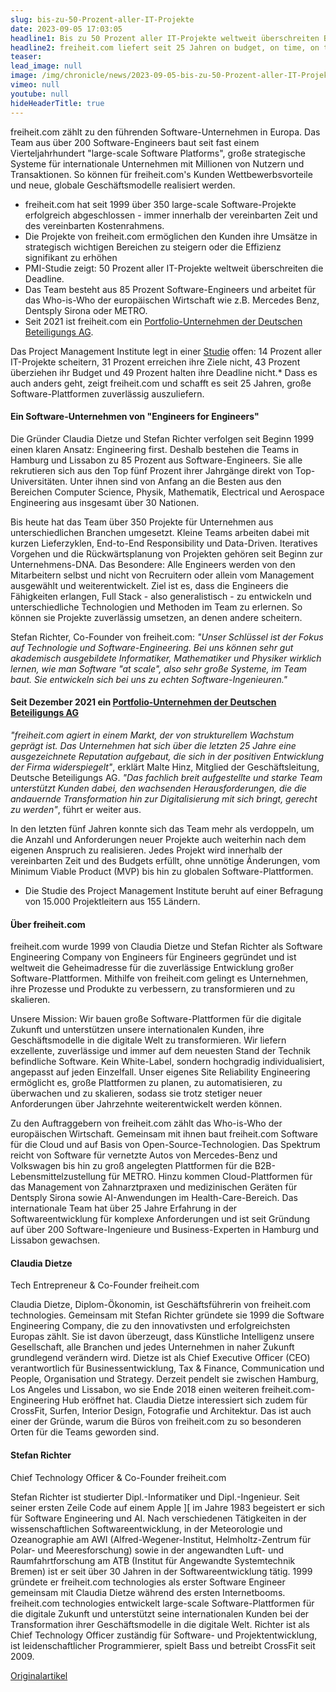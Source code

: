 ```yaml
---
slug: bis-zu-50-Prozent-aller-IT-Projekte
date: 2023-09-05 17:03:05
headline1: Bis zu 50 Prozent aller IT-Projekte weltweit überschreiten Budgets und Deadlines
headline2: freiheit.com liefert seit 25 Jahren on budget, on time, on target
teaser:
lead_image: null
image: /img/chronicle/news/2023-09-05-bis-zu-50-Prozent-aller-IT-Projekte.webp
vimeo: null
youtube: null
hideHeaderTitle: true
---
```


freiheit.com zählt zu den führenden Software-Unternehmen in Europa. Das Team aus über 200 Software-Engineers baut seit fast einem Vierteljahrhundert "large-scale Software Platforms", große strategische Systeme für internationale Unternehmen mit Millionen von Nutzern und Transaktionen. So können für freiheit.com's Kunden Wettbewerbsvorteile und neue, globale Geschäftsmodelle realisiert werden.

- freiheit.com hat seit 1999 über 350 large-scale Software-Projekte erfolgreich abgeschlossen - immer innerhalb der vereinbarten Zeit und des vereinbarten Kostenrahmens.
- Die Projekte von freiheit.com ermöglichen den Kunden ihre Umsätze in strategisch wichtigen Bereichen zu steigern oder die Effizienz signifikant zu erhöhen
- PMI-Studie zeigt: 50 Prozent aller IT-Projekte weltweit überschreiten die Deadline.
- Das Team besteht aus 85 Prozent Software-Engineers und arbeitet für das Who-is-Who der europäischen Wirtschaft wie z.B. Mercedes Benz, Dentsply Sirona oder METRO.
- Seit 2021 ist freiheit.com ein [Portfolio-Unternehmen der Deutschen Beteiligungs AG](https://www.dbag.de/newsroom/detail/deutsche-beteiligungs-ag-investiert-in-freiheitcom/).

Das Project Management Institute legt in einer [Studie](https://ots.de/8jJgWG) offen: 14 Prozent aller IT-Projekte scheitern, 31 Prozent erreichen ihre Ziele nicht, 43 Prozent überziehen ihr Budget und 49 Prozent halten ihre Deadline nicht.* Dass es auch anders geht, zeigt freiheit.com und schafft es seit 25 Jahren, große Software-Plattformen zuverlässig auszuliefern.

#### Ein Software-Unternehmen von "Engineers for Engineers"

Die Gründer Claudia Dietze und Stefan Richter verfolgen seit Beginn 1999 einen klaren Ansatz: Engineering first. Deshalb bestehen die Teams in Hamburg und Lissabon zu 85 Prozent aus Software-Engineers. Sie alle rekrutieren sich aus den Top fünf Prozent ihrer Jahrgänge direkt von Top-Universitäten. Unter ihnen sind von Anfang an die Besten aus den Bereichen Computer Science, Physik, Mathematik, Electrical und Aerospace Engineering aus insgesamt über 30 Nationen.

Bis heute hat das Team über 350 Projekte für Unternehmen aus unterschiedlichen Branchen umgesetzt. Kleine Teams arbeiten dabei mit kurzen Lieferzyklen, End-to-End Responsibility und Data-Driven. Iteratives Vorgehen und die Rückwärtsplanung von Projekten gehören seit Beginn zur Unternehmens-DNA. Das Besondere: Alle Engineers werden von den Mitarbeitern selbst und nicht von Recruitern oder allein vom Management ausgewählt und weiterentwickelt. Ziel ist es, dass die Engineers die Fähigkeiten erlangen, Full Stack - also generalistisch - zu entwickeln und unterschiedliche Technologien und Methoden im Team zu erlernen. So können sie Projekte zuverlässig umsetzen, an denen andere scheitern.

Stefan Richter, Co-Founder von freiheit.com: _"Unser Schlüssel ist der Fokus auf Technologie und Software-Engineering. Bei uns können sehr gut akademisch ausgebildete Informatiker, Mathematiker und Physiker wirklich lernen, wie man Software "at scale", also sehr große Systeme, im Team baut. Sie entwickeln sich bei uns zu echten Software-Ingenieuren."_

#### Seit Dezember 2021 ein [Portfolio-Unternehmen der Deutschen Beteiligungs AG](https://www.dbag.de/newsroom/detail/deutsche-beteiligungs-ag-investiert-in-freiheitcom/)

_"freiheit.com agiert in einem Markt, der von strukturellem Wachstum geprägt ist. Das Unternehmen hat sich über die letzten 25 Jahre eine ausgezeichnete Reputation aufgebaut, die sich in der positiven Entwicklung der Firma widerspiegelt"_, erklärt Malte Hinz, Mitglied der Geschäftsleitung, Deutsche Beteiligungs AG. _"Das fachlich breit aufgestellte und starke Team unterstützt Kunden dabei, den wachsenden Herausforderungen, die die andauernde Transformation hin zur Digitalisierung mit sich bringt, gerecht zu werden"_, führt er weiter aus.

In den letzten fünf Jahren konnte sich das Team mehr als verdoppeln, um die Anzahl und Anforderungen neuer Projekte auch weiterhin nach dem eigenen Anspruch zu realisieren. Jedes Projekt wird innerhalb der vereinbarten Zeit und des Budgets erfüllt, ohne unnötige Änderungen, vom Minimum Viable Product (MVP) bis hin zu globalen Software-Plattformen.

* Die Studie des Project Management Institute beruht auf einer Befragung von 15.000 Projektleitern aus 155 Ländern.

#### Über freiheit.com

freiheit.com wurde 1999 von Claudia Dietze und Stefan Richter als Software Engineering Company von Engineers für Engineers gegründet und ist weltweit die Geheimadresse für die zuverlässige Entwicklung großer Software-Plattformen. Mithilfe von freiheit.com gelingt es Unternehmen, ihre Prozesse und Produkte zu verbessern, zu transformieren und zu skalieren.

Unsere Mission: Wir bauen große Software-Plattformen für die digitale Zukunft und unterstützen unsere internationalen Kunden, ihre Geschäftsmodelle in die digitale Welt zu transformieren. Wir liefern exzellente, zuverlässige und immer auf dem neuesten Stand der Technik befindliche Software. Kein White-Label, sondern hochgradig individualisiert, angepasst auf jeden Einzelfall. Unser eigenes Site Reliability Engineering ermöglicht es, große Plattformen zu planen, zu automatisieren, zu überwachen und zu skalieren, sodass sie trotz stetiger neuer Anforderungen über Jahrzehnte weiterentwickelt werden können.

Zu den Auftraggebern von freiheit.com zählt das Who-is-Who der europäischen Wirtschaft. Gemeinsam mit ihnen baut freiheit.com Software für die Cloud und auf Basis von Open-Source-Technologien. Das Spektrum reicht von Software für vernetzte Autos von Mercedes-Benz und Volkswagen bis hin zu groß angelegten Plattformen für die B2B-Lebensmittelzustellung für METRO. Hinzu kommen Cloud-Plattformen für das Management von Zahnarztpraxen und medizinischen Geräten für Dentsply Sirona sowie AI-Anwendungen im Health-Care-Bereich. Das internationale Team hat über 25 Jahre Erfahrung in der Softwareentwicklung für komplexe Anforderungen und ist seit Gründung auf über 200 Software-Ingenieure und Business-Experten in Hamburg und Lissabon gewachsen.

#### Claudia Dietze

Tech Entrepreneur & Co-Founder freiheit.com

Claudia Dietze, Diplom-Ökonomin, ist Geschäftsführerin von freiheit.com technologies. Gemeinsam mit Stefan Richter gründete sie 1999 die Software Engineering Company, die zu den innovativsten und erfolgreichsten Europas zählt. Sie ist davon überzeugt, dass Künstliche Intelligenz unsere Gesellschaft, alle Branchen und jedes Unternehmen in naher Zukunft grundlegend verändern wird. Dietze ist als Chief Executive Officer (CEO) verantwortlich für Businessentwicklung, Tax & Finance, Communication und People, Organisation und Strategy. Derzeit pendelt sie zwischen Hamburg, Los Angeles und Lissabon, wo sie Ende 2018 einen weiteren freiheit.com-Engineering Hub eröffnet hat. Claudia Dietze interessiert sich zudem für CrossFit, Surfen, Interior Design, Fotografie und Architektur. Das ist auch einer der Gründe, warum die Büros von freiheit.com zu so besonderen Orten für die Teams geworden sind.

#### Stefan Richter

Chief Technology Officer & Co-Founder freiheit.com

Stefan Richter ist studierter Dipl.-Informatiker und Dipl.-Ingenieur. Seit seiner ersten Zeile Code auf einem Apple ][ im Jahre 1983 begeistert er sich für Software Engineering und AI. Nach verschiedenen Tätigkeiten in der wissenschaftlichen Softwareentwicklung, in der Meteorologie und Ozeanographie am AWI (Alfred-Wegener-Institut, Helmholtz-Zentrum für Polar- und Meeresforschung) sowie in der angewandten Luft- und Raumfahrtforschung am ATB (Institut für Angewandte Systemtechnik Bremen) ist er seit über 30 Jahren in der Softwareentwicklung tätig. 1999 gründete er freiheit.com technologies als erster Software Engineer gemeinsam mit Claudia Dietze während des ersten Internetbooms. freiheit.com technologies entwickelt large-scale Software-Plattformen für die digitale Zukunft und unterstützt seine internationalen Kunden bei der Transformation ihrer Geschäftsmodelle in die digitale Welt. Richter ist als Chief Technology Officer zuständig für Software- und Projektentwicklung, ist leidenschaftlicher Programmierer, spielt Bass und betreibt CrossFit seit 2009.

[Originalartikel](https://www.ots.at/presseaussendung/OTS_20230905_OTS0028/bis-zu-50-prozent-aller-it-projekte-weltweit-ueberschreiten-budgets-und-deadlines)
